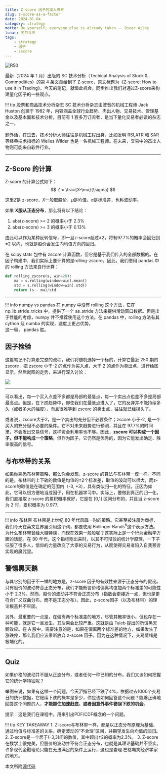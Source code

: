 ```yaml
---
title: Z-score 因子的深入思考
slug: z-score-as-a-factor
date: 2024-01-04
category: strategy
motto: Be yourself; everyone else is already taken -- Oscar Wilde
lunar: 冬月廿三
tags: 
    - strategy
    - 因子
    - zscore
---
```


![R50](https://images.jieyu.ai/images/2024/01/normal-dist.jpg)

最新（2024 年 1 月）出版的 SC 技术分析（Techical Analysis of Stock & Commodities）的第 4 条文章给到了 Z-score，原文标题为《Z-score: How to use it in Trading》。今天的笔记，就借此机会，同步推出我们对通过Z-score来构建量化因子的一些观点。

<!--more-->

!!! tip 股票和商品技术分析杂志
    SC 技术分析杂志由波音的机械工程师 Jack Huston 创建于 1982 年，内容涵盖全球行业趋势、杰出人物、交易技术、管理基金以及基本面和技术分析，目前有 1 百多万订阅者，是当下量化交易者必读的杂志之一。<br><br>题外话，在过去，技术分析大师往往是机械工程出身，比如发明 RSI,ATR 和 SAR 等经典技术指标的 Welles Wilder 也是一名机械工程师。在未来，交易中的杰出人物则可能来自软件行业。

---

## Z-Score 的计算
Z-score 的计算公式如下：
$$
Z = \frac{X-\mu}{\sigma}
$$

这里$Z$是 z-score，$X$一般取股价，$\mu$是均值，$\sigma$是标准差，也称波动率。

如果 **X服从正态分布**，那么将有以下结论：
1. abs(z-score) >= 2 的概率小于 2.3%
2. abs(z-score) >= 3 的概率小于 0.13%

由此可以作为某种反转信号，即一旦z-score超过±2，将有97.7%的概率会回归到±2 以内，也就是股价会发生向均值方向的回归。

在 scipy.stats 包中有 zscore 计算函数，但它是基于我们传入的全部数据的。在因子构建中，我们实际上要计算的是rolling-zscore。因此，我们借用 pandas 中的 rolling 方法来自行计算：

```python
def rolling_zscore(s, win=20):
    ma = s.rolling(window=win).mean()
    std = s.rolling(window=win).std()
    return (s - ma)/std
```

---

!!! info numpy vs pandas
    在 numpy 中没有 rolling 这个方法，它在 np.lib.stride_tricks 中，提供了一个 as_stride 方法来提供滑动窗口数据。但是出于性能的考虑，numpy 并不推荐使用这个方法。在 pandas 中，rolling 方法有其 cython 及 numba 的实现，速度上更占优势。<br>这一局， pandas 胜。

## 因子检验

这篇笔记不打算走完整的流程，我们将随机选择一个标的，计算它最近 250 期的 zscore，把 zscore 小于-2 的点作为买入点，大于 2 的点作为卖出点，进行绘图显示，然后就图的走势，来进行深入讨论：

![](https://images.jieyu.ai/images/2024/01/z-score-signals.jpg)

---

可以看出，每一个买入点差不多都是局部的最低点，每一个卖出点也差不多是局部最高点。但是，在下跌趋势中，即使我们在最低点进入了，它的反弹并不能持续多久（或者多大的幅度），而且很难等到 zscore 的卖出点，往往就已经拐头了。

或者说，zscore大于2，是一个卖出的充分但不必要条件；zscore 小于-2, 是一个买入的充分但不必要的条件。它不对未来趋势进行预测，并且在 97.7%的时间里，不会发出交易信号，这样资金利用率也不够。因此，**zscore 可以构成一个因子，但不能构成一个策略**。但作为因子，它仍然是优秀的，因为它能发出确定、胜率很高的信号。

## 与布林带的关系

如果你熟悉布林带策略，那么你会发现，z-score 的算法与布林带一模一样。不同的是，布林带的上下轨的数值是均值的±2个标准差，取值的波动可以很大，而z-score的取值是在确定的范围内（-3, +3），具有类似归一化的特征。正因为如此，它可以很方便地当成因子，用在机器学习中。实际上，要做到真正的归一化，我们直接取 z-score 的累积概率就好，它是在 [0,1] 区间分布的，并且当 z-score 为 2 时，累积概率为 0.977.

---

!!! info 布林带
    布林带是上世纪 80 年代风靡一时的策略。它甚至被注册为商标，我们今天在英文世界里引用这个词，都要使用 Bollinger Bands<sup>®</sup>这个表示方法。为什么布林带曾经大赚特赚，而现在效果一般般呢？这实际上是一个行为金融学方面的话题。在 80 年代，这个指标刚出来时，以其不可辩驳的统计学原理，一下子征服了很多人，信仰的力量改变了大家的交易行为，从而使得交易者陷入自我预言实现的魔咒里。

## 警惕黑天鹅
与其它别的因子不一样的地方是，z-score 因子的有效性来源于正态分布的假设。只有股价的波动符合正态分布，我们才能断言价格偏离均值加两个标准差的可能性小于 2.3%。然而，股价的波动并不符合正态分布（指数会更接近一点，但也是更符合广义双曲分布，而不是正态分布）。因此，z-score因子（以及布林带）的理论根基并不牢固。

另外，最重要的一点是，在偏离两个标准差的地方，尽管其概率很小，但也存在一种可能，就是它一旦发生，其后果会比较严重。这就是由 Taleb 提出的所谓黑天鹅效应。在 A 股中，需要注意的是，如果在偏离两个标准差的地方，如果发生了涨跌停，那么我们应该果断放弃 z-score 因子。因为在这种情况下，交易情绪是极端化的。

---
## Quiz
如果价格的波动并不服从正态分布，或者任何一种已知的分布，我们又该如何把握它的统计学特征呢？

举例来说，如果有这样一个问题，今天沪指已经下跌了4%，依据过去1000个交易日的统计数据，它继续下跌的概率是多少，你应该如何回答这个问题？能够正确地回答这个问题的人，**才能抓住加速赶底、或者因意外事件错误下跌的机会**。

提示：这是我们在课程中，用来引出PDF/CDF概念的一个问题。

!!! tip KEY TAKEAWAY
    1. Z-score与布林带一样，都是以正态分布原理为基础，通过均值与标准差的关系，确定波动的“不合理”区间，并期望发生向均值的回归。
    2. Z-score是一个居于(-3,3)间的数值，其中超出±2的概率为2.3%。
    3. Z-score在数学上很完美，但股价的波动并不符合正态分布，也就是其理论基础并不坚实。许多现代金融理论只能在无法满足的条件上运行，这也是查理.芒格嘲笑经济学家的地方。

本文所附[源代码](https://www.jieyu.ai/assets/notebooks/zscore.ipynb)
